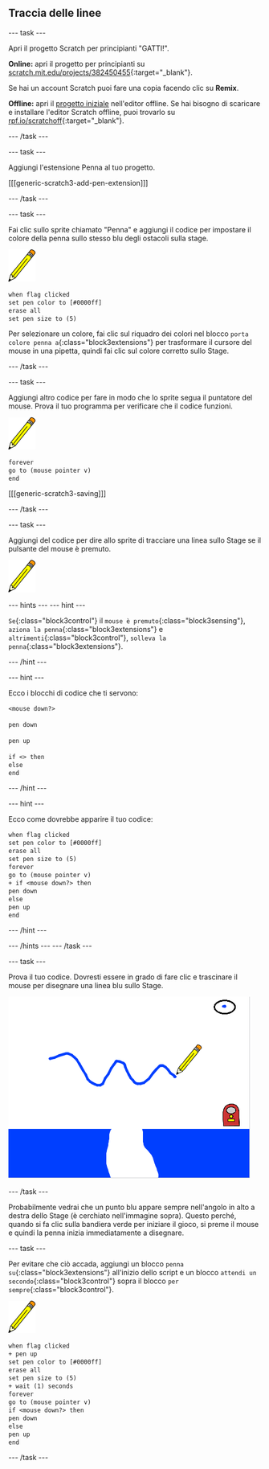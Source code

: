 ## Traccia delle linee

--- task ---

Apri il progetto Scratch per principianti "GATTI!".

**Online:** apri il progetto per principianti su [scratch.mit.edu/projects/382450455](https://scratch.mit.edu/projects/382450455){:target="_blank"}.

Se hai un account Scratch puoi fare una copia facendo clic su **Remix**.

**Offline:** apri il [progetto iniziale](https://rpf.io/p/it-IT/cats-go) nell'editor offline. Se hai bisogno di scaricare e installare l'editor Scratch offline, puoi trovarlo su [rpf.io/scratchoff](https://rpf.io/scratchoff){:target="_blank"}.

--- /task ---

--- task ---

Aggiungi l'estensione Penna al tuo progetto.

[[[generic-scratch3-add-pen-extension]]]

--- /task ---

--- task ---

Fai clic sullo sprite chiamato "Penna" e aggiungi il codice per impostare il colore della penna sullo stesso blu degli ostacoli sulla stage.

![Sprite penna](images/pen-sprite.png)

```blocks3
when flag clicked
set pen color to [#0000ff]
erase all
set pen size to (5)
```

Per selezionare un colore, fai clic sul riquadro dei colori nel blocco `porta colore penna a`{:class="block3extensions"} per trasformare il cursore del mouse in una pipetta, quindi fai clic sul colore corretto sullo Stage.

--- /task ---

--- task ---

Aggiungi altro codice per fare in modo che lo sprite segua il puntatore del mouse. Prova il tuo programma per verificare che il codice funzioni.

![Sprite penna](images/pen-sprite.png)

```blocks3
forever
go to (mouse pointer v)
end
```

[[[generic-scratch3-saving]]]

--- /task ---

--- task ---

Aggiungi del codice per dire allo sprite di tracciare una linea sullo Stage se il pulsante del mouse è premuto.

![Sprite penna](images/pen-sprite.png)

--- hints ---
 --- hint ---

`Se`{:class="block3control"} il `mouse è premuto`{:class="block3sensing"}, `aziona la penna`{:class="block3extensions"} e `altrimenti`{:class="block3control"}, `solleva la penna`{:class="block3extensions"}.

--- /hint ---

--- hint ---

Ecco i blocchi di codice che ti servono:

```blocks3
<mouse down?>

pen down

pen up

if <> then
else
end
```

--- /hint ---

--- hint ---

Ecco come dovrebbe apparire il tuo codice:

```blocks3
when flag clicked
set pen color to [#0000ff]
erase all
set pen size to (5)
forever
go to (mouse pointer v)
+ if <mouse down?> then
pen down
else
pen up
end
```

--- /hint ---

--- /hints --- --- /task ---

--- task ---

Prova il tuo codice. Dovresti essere in grado di fare clic e trascinare il mouse per disegnare una linea blu sullo Stage.

![Traccia una linea](images/draw-a-line.png)

--- /task ---

Probabilmente vedrai che un punto blu appare sempre nell'angolo in alto a destra dello Stage (è cerchiato nell'immagine sopra). Questo perché, quando si fa clic sulla bandiera verde per iniziare il gioco, si preme il mouse e quindi la penna inizia immediatamente a disegnare.

--- task ---

Per evitare che ciò accada, aggiungi un blocco `penna su`{:class="block3extensions"} all'inizio dello script e un blocco `attendi un secondo`{:class="block3control"} sopra il blocco `per sempre`{:class="block3control"}.

![Sprite penna](images/pen-sprite.png)

```blocks3
when flag clicked
+ pen up
set pen color to [#0000ff]
erase all
set pen size to (5)
+ wait (1) seconds
forever
go to (mouse pointer v)
if <mouse down?> then
pen down
else
pen up
end
```

--- /task ---
